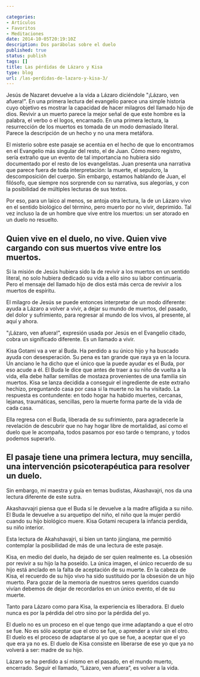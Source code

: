 ```yaml
---

categories:
- Artículos
- Favoritos
- Meditaciones
date: 2014-10-05T20:19:10Z
description: Dos parábolas sobre el duelo
published: true
status: publish
tags: []
title: Las pérdidas de Lázaro y Kisa
type: blog
url: /las-perdidas-de-lazaro-y-kisa-3/
---
```


Jesús de Nazaret devuelve a la vida a Lázaro diciéndole "¡Lázaro, ven afuera!". En una primera lectura del evangelio parece una simple historia cuyo objetivo es mostrar la capacidad de hacer milagros del llamado hijo de dios. Revivir a un muerto parece la mejor señal de que este hombre es la palabra, el verbo o el logos, encarnado. En una primera lectura, la resurrección de los muertos es tomada de un modo demasiado literal. Parece la descripción de un hecho y no una mera metáfora.

El misterio sobre este pasaje se acentúa en el hecho de que lo encontramos en el Evangelio más singular del resto, el de Juan. Cómo mero registro, sería extraño que un evento de tal importancia no hubiera sido documentado por el resto de los evangelistas. Juan presenta una narrativa que parece fuera de toda interpretación: la muerte, el sepulcro, la descomposición del cuerpo. Sin embargo, estamos hablando de Juan, el filósofo, que siempre nos sorprende con su narrativa, sus alegorías, y con la posibilidad de múltiples lecturas de sus textos.

Por eso, para un laico al menos, se antoja otra lectura, la de un Lázaro vivo en el sentido biológico del término, pero muerto por no vivir, deprimido. Tal vez incluso la de un hombre que vive entre los muertos: un ser atorado en un duelo no resuelto.

## Quien vive en el duelo, no vive. Quien vive cargando con sus muertos vive entre los muertos.

Si la misión de Jesús hubiera sido la de revivir a los muertos en un sentido literal, no solo hubiera dedicado su vida a ello sino su labor continuaría. Pero el mensaje del llamado hijo de dios está más cerca de revivir a los muertos de espíritu.

El milagro de Jesús se puede entonces interpretar de un modo diferente: ayuda a Lázaro a volver a vivir, a dejar su mundo de muertos, del pasado, del dolor y sufrimiento, para regresar al mundo de los vivos, al presente, al aquí y ahora.

"¡Lázaro, ven afuera!", expresión usada por Jesús en el Evangelio citado, cobra un significado diferente. Es un llamado a vivir.

Kisa Gotami va a ver al Buda. Ha perdido a su único hijo y ha buscado ayuda con desesperación. Su pena es tan grande que raya ya en la locura. Un anciano le ha dicho que el único que la puede ayudar es el Buda, por eso acude a él. El Buda le dice que antes de traer a su niño de vuelta a la vida, ella debe hallar semillas de mostaza provenientes de una familia sin muertos. Kisa se lanza decidida a conseguir el ingrediente de este extraño hechizo, preguntando casa por casa si la muerte no les ha visitado. La respuesta es contundente: en todo hogar ha habido muertes, cercanas, lejanas, traumáticas, sencillas, pero la muerte forma parte de la vida de cada casa.

Ella regresa con el Buda, liberada de su sufrimiento, para agradecerle la revelación de descubrir que no hay hogar libre de mortalidad, así como el duelo que le acompaña, todos pasamos por eso tarde o temprano, y todos podemos superarlo.

## El pasaje tiene una primera lectura, muy sencilla, una intervención psicoterapéutica para resolver un duelo.

Sin embargo, mi maestra y guía en temas budistas, Akashavajri, nos da una lectura diferente de este sutra.

Akashavvajri piensa que el Buda sí le devuelve a la madre afligida a su niño. El Buda le devuelve a su arquetipo del niño, el niño que la mujer perdió cuando su hijo biológico muere. Kisa Gotami recupera la infancia perdida, su niño interior.

Esta lectura de Akahshavajri, si bien un tanto jüngiana, me permitió contemplar la posibilidad de más de una lectura de este pasaje.

Kisa, en medio del duelo, ha dejado de ser quien realmente es. La obsesión por revivir a su hijo la ha poseído. La única imagen, el único recuerdo de su hijo está anclado en la falta de aceptación de su muerte. En la cabeza de Kisa, el recuerdo de su hijo vivo ha sido sustituido por la obsesión de un hijo muerto. Para gozar de la memoria de nuestros seres queridos cuando vivían debemos de dejar de recordarlos en un único evento, el de su muerte.

Tanto para Lázaro como para Kisa, la experiencia es liberadora. El duelo nunca es por la pérdida del otro sino por la pérdida del yo.

El duelo no es un proceso en el que tengo que irme adaptando a que el otro se fue. No es sólo aceptar que el otro se fue, o aprender a vivir sin el otro. El duelo es el proceso de adaptarse al yo que se fue, a aceptar que el yo que era ya no es. El duelo de Kisa consiste en liberarse de ese yo que ya no volverá a ser: madre de su hijo.

Lázaro se ha perdido a sí mismo en el pasado, en el mundo muerto, encerrado. Seguir el llamado, “Lázaro, ven afuera”, es volver a la vida.
